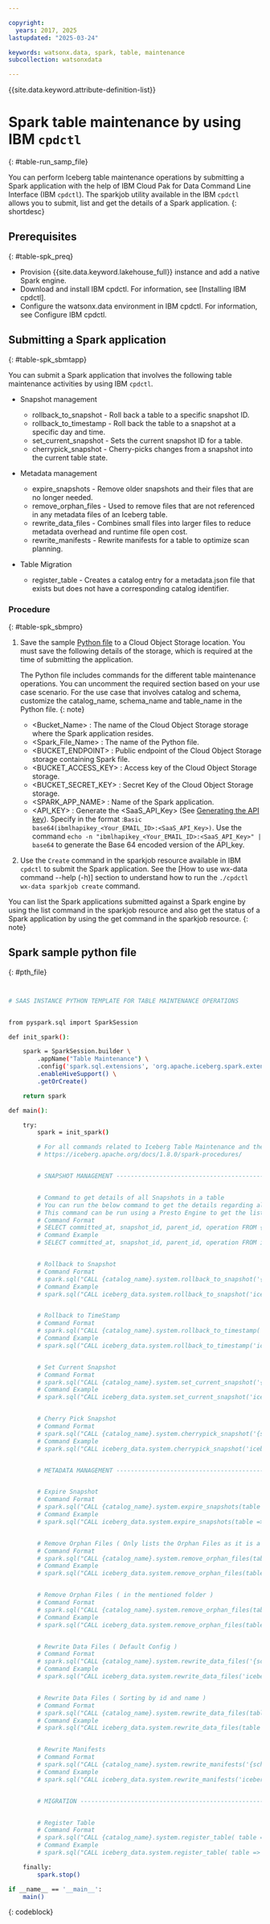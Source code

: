 ```yaml
---

copyright:
  years: 2017, 2025
lastupdated: "2025-03-24"

keywords: watsonx.data, spark, table, maintenance
subcollection: watsonxdata

---
```


{{site.data.keyword.attribute-definition-list}}

# Spark table maintenance by using IBM `cpdctl`
{: #table-run_samp_file}

You can perform Iceberg table maintenance operations by submitting a Spark application with the help of IBM Cloud Pak for Data Command Line Interface (IBM `cpdctl`). The sparkjob utility available in the IBM `cpdctl` allows you to submit, list and get the details of a Spark application.
{: shortdesc}


## Prerequisites
{: #table-spk_preq}

* Provision {{site.data.keyword.lakehouse_full}} instance and add a native Spark engine.
* Download and install IBM cpdctl. For information, see [Installing IBM cpdctl].
* Configure the watsonx.data environment in IBM cpdctl. For information, see Configure IBM cpdctl.


## Submitting a Spark application
{: #table-spk_sbmtapp}

You can submit a Spark application that involves the following table maintenance activities by using IBM `cpdctl`.

* Snapshot management

   * rollback_to_snapshot - Roll back a table to a specific snapshot ID.
   * rollback_to_timestamp - Roll back the table to a snapshot at a specific day and time.
   * set_current_snapshot - Sets the current snapshot ID for a table.
   * cherrypick_snapshot - Cherry-picks changes from a snapshot into the current table state.

* Metadata management

   * expire_snapshots - Remove older snapshots and their files that are no longer needed.
   * remove_orphan_files - Used to remove files that are not referenced in any metadata files of an Iceberg table.
   * rewrite_data_files - Combines small files into larger files to reduce metadata overhead and runtime file open cost.
   * rewrite_manifests - Rewrite manifests for a table to optimize scan planning.

* Table Migration

   * register_table - Creates a catalog entry for a metadata.json file that exists but does not have a corresponding catalog identifier.


### Procedure
{: #table-spk_sbmpro}

1. Save the sample [Python file](#pth_file) to a Cloud Object Storage location. You must save the following details of the storage, which is required at the time of submitting the application.

   The Python file includes commands for the different table maintenance operations. You can uncomment the required section based on your use case scenario. For the use case that involves catalog and schema, customize the catalog_name, schema_name and table_name in the Python file.
   {: note}


   * <Bucket_Name> : The name of the Cloud Object Storage storage where the Spark application resides.
   * <Spark_File_Name> : The name of the Python file.
   * <BUCKET_ENDPOINT> : Public endpoint of the Cloud Object Storage storage containing Spark file.
   * <BUCKET_ACCESS_KEY> : Access key of the Cloud Object Storage storage.
   * <BUCKET_SECRET_KEY> : Secret Key of the Cloud Object Storage storage.
   * <SPARK_APP_NAME> : Name of the Spark application.
   * <API_KEY> : Generate the <SaaS_API_Key> (See [Generating the API key]({{site.data.keyword.ref-con-presto-serv-link}})).
      Specify in the format :`Basic base64(ibmlhapikey_<Your_EMAIL_ID>:<SaaS_API_Key>)`. Use the command `echo -n "ibmlhapikey_<Your_EMAIL_ID>:<SaaS_API_Key>" | base64` to generate the Base 64 encoded version of the API_key.

3. Use the `Create` command in the sparkjob resource available in IBM `cpdctl` to submit the Spark application. See the [How to use wx-data command --help (-h)] section to understand how to run the `./cpdctl wx-data sparkjob create` command.

You can list the Spark applications submitted against a Spark engine by using the list command in the sparkjob resource and also get the status of a Spark application by using the get command in the sparkjob resource.
{: note}

## Spark sample python file
{: #pth_file}

```bash


# SAAS INSTANCE PYTHON TEMPLATE FOR TABLE MAINTENANCE OPERATIONS


from pyspark.sql import SparkSession

def init_spark():

    spark = SparkSession.builder \
        .appName("Table Maintenance") \
        .config('spark.sql.extensions', 'org.apache.iceberg.spark.extensions.IcebergSparkSessionExtensions') \
        .enableHiveSupport() \
        .getOrCreate()

    return spark

def main():

    try:
        spark = init_spark()

        # For all commands related to Iceberg Table Maintenance and their details, visit the link given below:
        # https://iceberg.apache.org/docs/1.8.0/spark-procedures/


        # SNAPSHOT MANAGEMENT --------------------------------------------------------------------------------------------------------------


        # Command to get details of all Snapshots in a table
        # You can run the below command to get the details regarding all the snapshots available in a selected table
        # This command can be run using a Presto Engine to get the list of Snapshots of a Table
        # Command Format
        # SELECT committed_at, snapshot_id, parent_id, operation FROM {catalog_name}.{schema_name}."{table_name}$snapshots" ORDER BY committed_at;
        # Command Example
        # SELECT committed_at, snapshot_id, parent_id, operation FROM iceberg_data.iceberg_schema."iceberg_table$snapshots" ORDER BY committed_at;


        # Rollback to Snapshot
        # Command Format
        # spark.sql("CALL {catalog_name}.system.rollback_to_snapshot('{schema_name}.{table_name}', Snapshot_ID)").show()
        # Command Example
        # spark.sql("CALL iceberg_data.system.rollback_to_snapshot('iceberg_schema.iceberg_table', 6825707396795621602)").show()


        # Rollback to TimeStamp
        # Command Format
        # spark.sql("CALL {catalog_name}.system.rollback_to_timestamp('{schema_name}.{table_name}', TIMESTAMP '{Timestamp_of_Snapshot}')").show()
        # Command Example
        # spark.sql("CALL iceberg_data.system.rollback_to_timestamp('iceberg_schema.iceberg_table', TIMESTAMP '2025-02-28T11:49:51.892Z')").show()


        # Set Current Snapshot
        # Command Format
        # spark.sql("CALL {catalog_name}.system.set_current_snapshot('{schema_name}.{table_name}', {Snapshot_ID})").show()
        # Command Example
        # spark.sql("CALL iceberg_data.system.set_current_snapshot('iceberg_schema.iceberg_table', 8505515598581933984)").show()


        # Cherry Pick Snapshot
        # Command Format
        # spark.sql("CALL {catalog_name}.system.cherrypick_snapshot('{schema_name}.{table_name}', {Snapshot_ID})").show()
        # Command Example
        # spark.sql("CALL iceberg_data.system.cherrypick_snapshot('iceberg_schema.iceberg_table', 7141967805447891098)").show()


        # METADATA MANAGEMENT --------------------------------------------------------------------------------------------------------------


        # Expire Snapshot
        # Command Format
        # spark.sql("CALL {catalog_name}.system.expire_snapshots(table => '{schema_name}.{table_name}', snapshot_ids => ARRAY( {ID1}, {ID2}, ... ))").show()
        # Command Example
        # spark.sql("CALL iceberg_data.system.expire_snapshots(table => 'iceberg_schema.iceberg_table', snapshot_ids => ARRAY(2463746222678678017))").show()


        # Remove Orphan Files ( Only lists the Orphan Files as it is a dry run )
        # Command Format
        # spark.sql("CALL {catalog_name}.system.remove_orphan_files(table => '{schema_name}.{table_name}', dry_run => true)").show()
        # Command Example
        # spark.sql("CALL iceberg_data.system.remove_orphan_files(table => 'iceberg_schema.iceberg_table', dry_run => true)").show()


        # Remove Orphan Files ( in the mentioned folder )
        # Command Format
        # spark.sql("CALL {catalog_name}.system.remove_orphan_files(table => '{schema_name}.{table_name}', location => '{tablelocation}/data')").show()
        # Command Example
        # spark.sql("CALL iceberg_data.system.remove_orphan_files(table => 'iceberg_schema.iceberg_table', location => 's3a://iceberg_bucket/iceberg_schema/iceberg_table/data')").show()


        # Rewrite Data Files ( Default Config )
        # Command Format
        # spark.sql("CALL {catalog_name}.system.rewrite_data_files('{schema_name}.{table_name}')").show()
        # Command Example
        # spark.sql("CALL iceberg_data.system.rewrite_data_files('iceberg_schema.iceberg_table')").show()


        # Rewrite Data Files ( Sorting by id and name )
        # Command Format
        # spark.sql("CALL {catalog_name}.system.rewrite_data_files(table => '{schema_name}.{table_name}', strategy => '{strategy_type}', sort_order => '{sort order for id and name}')").show()
        # Command Example
        # spark.sql("CALL iceberg_data.system.rewrite_data_files(table => 'iceberg_schema.iceberg_table', strategy => 'sort', sort_order => 'id DESC NULLS LAST,name ASC NULLS FIRST')").show()


        # Rewrite Manifests
        # Command Format
        # spark.sql("CALL {catalog_name}.system.rewrite_manifests('{schema_name}.{table_name}')").show()
        # Command Example
        # spark.sql("CALL iceberg_data.system.rewrite_manifests('iceberg_schema.iceberg_table')").show()


        # MIGRATION --------------------------------------------------------------------------------------------------------------


        # Register Table
        # Command Format
        # spark.sql("CALL {catalog_name}.system.register_table( table => '{schema_name}.{new_table_name}', metadata_file => '{path/to/metadata/file.json}')").show()
        # Command Example
        # spark.sql("CALL iceberg_data.system.register_table( table => 'iceberg_schema.iceberg_table_new', metadata_file => 's3a://iceberg_bucket/iceberg_schema/iceberg_table/metadata/00000-ebea9-bb80-4a36-497ed503.metadata.json')").show()

    finally:
        spark.stop()

if __name__ == '__main__':
    main()

```
{: codeblock}

